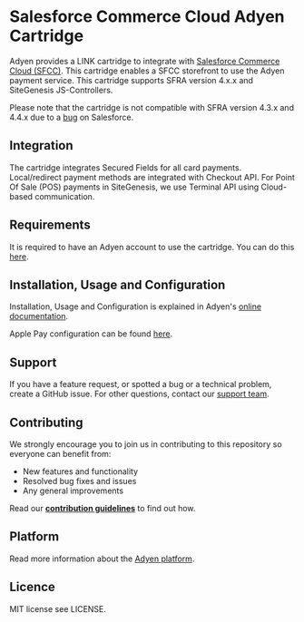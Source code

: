 # Salesforce Commerce Cloud Adyen Cartridge

Adyen provides a LINK cartridge to integrate with [Salesforce Commerce Cloud (SFCC)](https://www.adyen.com/partners/salesforce-commerce-cloud). This cartridge enables a SFCC storefront to use the Adyen payment service. This cartridge supports SFRA version 4.x.x and SiteGenesis JS-Controllers.

Please note that the cartridge is not compatible with SFRA version 4.3.x and 4.4.x due to a [bug](https://github.com/SalesforceCommerceCloud/storefront-reference-architecture/pull/797) on Salesforce.

## Integration
The cartridge integrates Secured Fields for all card payments. Local/redirect payment methods are integrated with Checkout API. For Point Of Sale (POS) payments in SiteGenesis, we use Terminal API using Cloud-based communication.

## Requirements

It is required to have an Adyen account to use the cartridge. You can do this [here](https://www.adyen.com/signup).

## Installation, Usage and Configuration

Installation, Usage and Configuration is explained in Adyen's [online documentation](https://docs.adyen.com/plugins/salesforce-commerce-cloud/).

Apple Pay configuration can be found [here](https://docs.adyen.com/plugins/salesforce-commerce-cloud/set-up-payment-methods/#set-up-apple-pay-on-the-web).

## Support
If you have a feature request, or spotted a bug or a technical problem, create a GitHub issue. For other questions, contact our [support team](https://support.adyen.com/hc/en-us/requests/new?ticket_form_id=360000705420).

## Contributing
We strongly encourage you to join us in contributing to this repository so everyone can benefit from:
* New features and functionality
* Resolved bug fixes and issues
* Any general improvements

Read our [**contribution guidelines**](CONTRIBUTING.md) to find out how.

## Platform

Read more information about the [Adyen platform](https://www.adyen.com/platform).

## Licence

MIT license see LICENSE.
